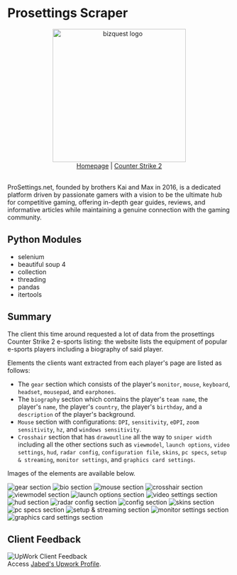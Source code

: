 # Prosettings Scraper
<div align="center">
    <picture><img width="300px" alt="bizquest logo" src="https://github.com/miahj1/prosettings-scraper/assets/84815985/a7c6a14f-4d67-4919-a923-694f20a67ebc"></picture>
    <div align="center"><a href="https://prosettings.net">Homepage</a> | <a href="https://prosettings.net/games/cs2/">Counter Strike 2</a></div>
</div>
<br>


ProSettings.net, founded by brothers Kai and Max in 2016, is a dedicated platform driven by passionate gamers with a vision to be the ultimate hub for competitive gaming, offering in-depth gear guides, reviews, and informative articles while maintaining a genuine connection with the gaming community.

## Python Modules
- selenium
- beautiful soup 4
- collection
- threading
- pandas
- itertools

## Summary
The client this time around requested a lot of data from the prosettings Counter Strike 2 e-sports listing: the website lists the equipment of popular e-sports players including a biography of said player.

Elements the clients want extracted from each player's page are listed as follows:
- The `gear` section which consists of the player's `monitor`, `mouse`, `keyboard`, `headset`, `mousepad`, and `earphones`.
- The `biography` section which contains the player's `team name`, the player's `name`, the player's `country`, the player's `birthday`, and a `description` of the player's background.
- `Mouse` section with configurations: `DPI`, `sensitivity`, `eDPI`, `zoom sensitivity`, `hz`, and `windows sensitivity`.
- `Crosshair` section that has `drawoutline` all the way to `sniper width` including all the other sections such as `viewmodel`, `launch options`, `video settings`, `hud`, `radar config`, `configuration file`, `skins`, `pc specs`, `setup & streaming`, `monitor settings`, and `graphics card settings`.

Images of the elements are available below.

<picture><img alt="gear section" src="https://github.com/miahj1/prosettings-scraper/assets/84815985/c2691276-178f-4899-8ef9-c0bd19abc67f"></picture>
<picture><img alt="bio section" src="https://github.com/miahj1/prosettings-scraper/assets/84815985/7658b264-cdd4-414b-aa70-8497d2104a6f"></picture>
<picture><img alt="mouse section" src="https://github.com/miahj1/prosettings-scraper/assets/84815985/3c58b14b-02c6-4102-a33a-ce064dcf34f1"></picture>
<picture><img alt="crosshair section" src="https://github.com/miahj1/prosettings-scraper/assets/84815985/b5188025-0251-4565-8dc7-3e9a1108a893"></picture>
<picture><img alt="viewmodel section" src="https://github.com/miahj1/prosettings-scraper/assets/84815985/726f3a17-13e6-4a63-8170-2fa6cae10d18"></picture>
<picture><img alt="launch options section" src="https://github.com/miahj1/prosettings-scraper/assets/84815985/c59a2807-9b1b-46bd-841a-bafda5b15904"></picture>
<picture><img alt="video settings section" src="https://github.com/miahj1/prosettings-scraper/assets/84815985/a2898dcf-c8b5-4bd0-a91a-4535caac0650"></picture>
<picture><img alt="hud section" src="https://github.com/miahj1/prosettings-scraper/assets/84815985/0847a880-d5fd-4cc1-ad1a-45a638df33ad"></picture>
<picture><img alt="radar config section" src="https://github.com/miahj1/prosettings-scraper/assets/84815985/4f48db14-0537-4a3e-b2e2-0616b937c938"></picture>
<picture><img alt="config section" src="https://github.com/miahj1/prosettings-scraper/assets/84815985/071ac196-1b6e-4af5-97b9-4f4e6949826b"></picture>
<picture><img alt="skins section" src="https://github.com/miahj1/prosettings-scraper/assets/84815985/9eaee410-aa55-47f1-8bb8-8b854a0df95a"></picture>
<picture><img alt="pc specs section" src="https://github.com/miahj1/prosettings-scraper/assets/84815985/2ec1b60d-f13e-4853-8d5c-7157738580b8"></picture>
<picture><img alt="setup & streaming section" src="https://github.com/miahj1/prosettings-scraper/assets/84815985/f7779b01-d977-4056-b0f1-801c9101f19c"></picture>
<picture><img alt="monitor settings section" src="https://github.com/miahj1/prosettings-scraper/assets/84815985/ab44ddb5-f154-4e48-bcaa-1f2f189e6860"></picture>
<picture><img alt="graphics card settings section" src="https://github.com/miahj1/prosettings-scraper/assets/84815985/09df146c-8fbd-4a38-b55d-f9f2b006231c"></picture>

## Client Feedback
<picture><img alt="UpWork Client Feedback" src="https://github.com/miahj1/prosettings-scraper/assets/84815985/9fd2e00b-d5b4-4471-a088-2fb1511d6329"></picture><br>
Access [Jabed's Upwork Profile](https://www.upwork.com/freelancers/~015c02be44f8ce7ceb).



